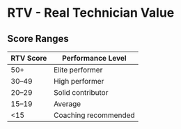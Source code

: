 # RTV - Real Technician Value

## Score Ranges

| RTV Score | Performance Level        |
|-----------|-------------------------|
| 50+       | Elite performer         |
| 30–49     | High performer          |
| 20–29     | Solid contributor       |
| 15–19     | Average                 |
| <15       | Coaching recommended    |
